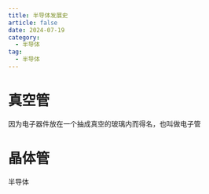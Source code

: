 ```yaml
---
title: 半导体发展史
article: false
date: 2024-07-19
category:
  - 半导体
tag:
  - 半导体
---
```



# 真空管
  因为电子器件放在一个抽成真空的玻璃内而得名，也叫做电子管

# 晶体管
  半导体
